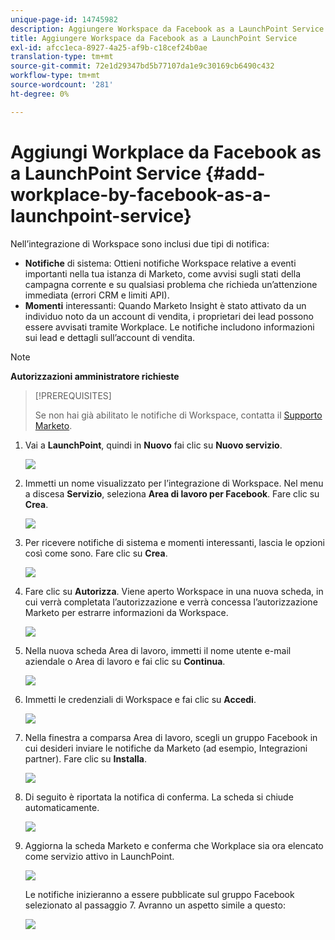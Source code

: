 ```yaml
---
unique-page-id: 14745982
description: Aggiungere Workspace da Facebook as a LaunchPoint Service - Documentazione Marketo - Documentazione del prodotto
title: Aggiungere Workspace da Facebook as a LaunchPoint Service
exl-id: afcc1eca-8927-4a25-af9b-c18cef24b0ae
translation-type: tm+mt
source-git-commit: 72e1d29347bd5b77107da1e9c30169cb6490c432
workflow-type: tm+mt
source-wordcount: '281'
ht-degree: 0%

---
```


# Aggiungi Workplace da Facebook as a LaunchPoint Service {#add-workplace-by-facebook-as-a-launchpoint-service}

Nell’integrazione di Workspace sono inclusi due tipi di notifica:

* **Notifiche** di sistema: Ottieni notifiche Workspace relative a eventi importanti nella tua istanza di Marketo, come avvisi sugli stati della campagna corrente e su qualsiasi problema che richieda un’attenzione immediata (errori CRM e limiti API).
* **Momenti** interessanti: Quando Marketo Insight è stato attivato da un individuo noto da un account di vendita, i proprietari dei lead possono essere avvisati tramite Workplace. Le notifiche includono informazioni sui lead e dettagli sull’account di vendita.

>[!NOTE]
>
>**Autorizzazioni amministratore richieste**

>[!PREREQUISITES]
>
>Se non hai già abilitato le notifiche di Workspace, contatta il [Supporto Marketo](https://nation.marketo.com/t5/Support/ct-p/Support).

1. Vai a **LaunchPoint**, quindi in **Nuovo** fai clic su **Nuovo servizio**.

   ![](assets/image2017-11-27-14-3a13-3a18-1.png)

1. Immetti un nome visualizzato per l’integrazione di Workspace. Nel menu a discesa **Servizio**, seleziona **Area di lavoro per Facebook**. Fare clic su **Crea**.

   ![](assets/newservice.png)

1. Per ricevere notifiche di sistema e momenti interessanti, lascia le opzioni così come sono. Fare clic su **Crea**.

   ![](assets/create.png)

1. Fare clic su **Autorizza**. Viene aperto Workspace in una nuova scheda, in cui verrà completata l’autorizzazione e verrà concessa l’autorizzazione Marketo per estrarre informazioni da Workspace.

   ![](assets/authorize.png)

1. Nella nuova scheda Area di lavoro, immetti il nome utente e-mail aziendale o Area di lavoro e fai clic su **Continua**.

   ![](assets/workplacelogin.png)

1. Immetti le credenziali di Workspace e fai clic su **Accedi**.

   ![](assets/workplacelogininfo.png)

1. Nella finestra a comparsa Area di lavoro, scegli un gruppo Facebook in cui desideri inviare le notifiche da Marketo (ad esempio, Integrazioni partner). Fare clic su **Installa**.

   ![](assets/installmarketo.png)

1. Di seguito è riportata la notifica di conferma. La scheda si chiude automaticamente.

   ![](assets/success.png)

1. Aggiorna la scheda Marketo e conferma che Workplace sia ora elencato come servizio attivo in LaunchPoint.

   ![](assets/confirm.png)

   Le notifiche inizieranno a essere pubblicate sul gruppo Facebook selezionato al passaggio 7. Avranno un aspetto simile a questo:

   ![](assets/example.png)

